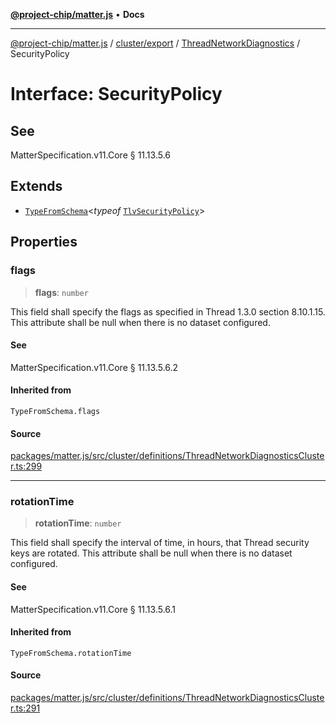 [**@project-chip/matter.js**](../../../../../README.md) • **Docs**

***

[@project-chip/matter.js](../../../../../modules.md) / [cluster/export](../../../README.md) / [ThreadNetworkDiagnostics](../README.md) / SecurityPolicy

# Interface: SecurityPolicy

## See

MatterSpecification.v11.Core § 11.13.5.6

## Extends

- [`TypeFromSchema`](../../../../../tlv/export/README.md#typefromschemas)\<*typeof* [`TlvSecurityPolicy`](../README.md#tlvsecuritypolicy)\>

## Properties

### flags

> **flags**: `number`

This field shall specify the flags as specified in Thread 1.3.0 section 8.10.1.15. This attribute shall be
null when there is no dataset configured.

#### See

MatterSpecification.v11.Core § 11.13.5.6.2

#### Inherited from

`TypeFromSchema.flags`

#### Source

[packages/matter.js/src/cluster/definitions/ThreadNetworkDiagnosticsCluster.ts:299](https://github.com/project-chip/matter.js/blob/7a8cbb56b87d4ccf34bec5a9a95ab40a1711324f/packages/matter.js/src/cluster/definitions/ThreadNetworkDiagnosticsCluster.ts#L299)

***

### rotationTime

> **rotationTime**: `number`

This field shall specify the interval of time, in hours, that Thread security keys are rotated. This
attribute shall be null when there is no dataset configured.

#### See

MatterSpecification.v11.Core § 11.13.5.6.1

#### Inherited from

`TypeFromSchema.rotationTime`

#### Source

[packages/matter.js/src/cluster/definitions/ThreadNetworkDiagnosticsCluster.ts:291](https://github.com/project-chip/matter.js/blob/7a8cbb56b87d4ccf34bec5a9a95ab40a1711324f/packages/matter.js/src/cluster/definitions/ThreadNetworkDiagnosticsCluster.ts#L291)
